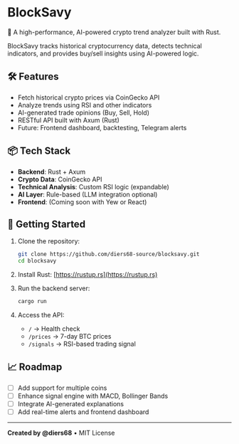 # BlockSavy

🚀 A high-performance, AI-powered crypto trend analyzer built with Rust.

BlockSavy tracks historical cryptocurrency data, detects technical indicators, and provides buy/sell insights using AI-powered logic.

## 🛠 Features

- Fetch historical crypto prices via CoinGecko API
- Analyze trends using RSI and other indicators
- AI-generated trade opinions (Buy, Sell, Hold)
- RESTful API built with Axum (Rust)
- Future: Frontend dashboard, backtesting, Telegram alerts

## 📦 Tech Stack

- **Backend**: Rust + Axum
- **Crypto Data**: CoinGecko API
- **Technical Analysis**: Custom RSI logic (expandable)
- **AI Layer**: Rule-based (LLM integration optional)
- **Frontend**: (Coming soon with Yew or React)

## 🚀 Getting Started

1. Clone the repository:
    ```bash
    git clone https://github.com/diers68-source/blocksavy.git
    cd blocksavy
    ```

2. Install Rust: [https://rustup.rs](https://rustup.rs)

3. Run the backend server:
    ```bash
    cargo run
    ```

4. Access the API:
    - `/` → Health check
    - `/prices` → 7-day BTC prices
    - `/signals` → RSI-based trading signal

## 📈 Roadmap

- [ ] Add support for multiple coins
- [ ] Enhance signal engine with MACD, Bollinger Bands
- [ ] Integrate AI-generated explanations
- [ ] Add real-time alerts and frontend dashboard

---

**Created by @diers68** • MIT License
